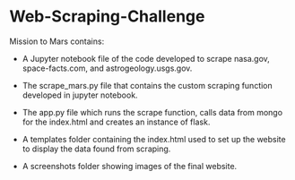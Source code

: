 # Web-Scraping-Challenge

Mission to Mars contains:

* A Jupyter notebook file of the code developed to scrape nasa.gov, space-facts.com, and astrogeology.usgs.gov.

* The scrape_mars.py file that contains the custom scraping function developed in jupyter notebook.

* The app.py file which runs the scrape function, calls data from mongo for the index.html and creates an instance of flask.

* A templates folder containing the index.html used to set up the website to display the data found from scraping.

* A screenshots folder showing images of the final website.
